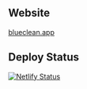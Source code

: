 ## Website
[blueclean.app](https://blueclean.netlify.app/)

## Deploy Status
[![Netlify Status](https://api.netlify.com/api/v1/badges/130baabc-9ee5-40ad-98d7-0a226cfea46f/deploy-status)](https://app.netlify.com/sites/sf-swiss/deploys)

